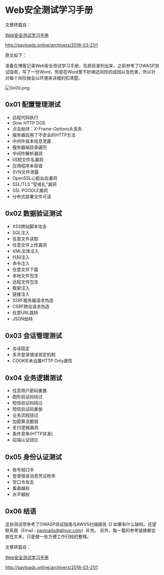 # Web安全测试学习手册 #  

文章转载自：  

[Web安全测试学习手册](http://payloads.online/archivers/2018-03-21/1"Web安全测试学习手册")  

http://payloads.online/archivers/2018-03-21/1  

原文如下：  

准备在博客记录Web安全测试学习手册，先把目录列出来，之前参考了OWASP测试指南，写了一份Word，但是在Word里不好阐述风险的成因以及危害，所以针对每个风险我会以环境来详细的扣清楚。  

![0x00.png](https://whitecell.io/upload/attach/201809/_Z2JGCJ87GDV47JQ.png "0x00.png")  


## 0x01 配置管理测试 ##   

- 远程代码执行
- Slow HTTP DOS
- 点击劫持：X-Frame-Options头丢失
- 服务器启用了不安全的HTTP方法
- 中间件版本信息泄露
- 服务器端目录遍历
- 中间件解析漏洞
- IIS短文件名漏洞
- 应用程序未容错
- SVN文件泄露
- OpenSSL心脏出血漏洞
- SSL/TLS “受戒礼”漏洞
- SSL POODLE漏洞
- 分布式部署文件可读

## 0x02 数据验证测试 ##  

- XSS跨站脚本攻击
- SQL注入
- 任意文件读取
- 任意文件上传漏洞
- XML实体注入
- 代码注入
- 命令注入
- 任意文件下载
- 本地文件包含
- 远程文件包含
- 框架注入
- 链接注入
- SSRF服务器请求伪造
- CSRF跨站请求伪造
- 任意URL跳转
- JSON劫持

## 0x03 会话管理测试 ##  

- 会话固定
- 多次登录错误锁定机制
- COOKIE未设置HTTP Only属性

## 0x04 业务逻辑测试 ##  

- 任意用户密码重置
- 图形验证码绕过
- 短信验证码绕过
- 短信验证码重放
- 业务流程绕过
- 加密算法脆弱
- 支付逻辑漏洞
- 条件竞争(HTTP并发)
- 前端认证绕过

## 0x05 身份认证测试 ##  

- 账号弱口令
- 登录错误消息凭证枚举
- 空口令攻击
- 垂直越权
- 水平越权

## 0x06 结语 ##  

这些测试项参考了OWASP测试指南与AWVS扫描报告
:D 如果有什么缺陷，还望联系我（Email : payloads@aliyun.com）补充。
另外，每一篇的参考链接都会放在文末，只是做一些方便工作归档的整理。 

文章转载自：  

[Web安全测试学习手册](http://payloads.online/archivers/2018-03-21/1"Web安全测试学习手册")  

http://payloads.online/archivers/2018-03-21/1  
